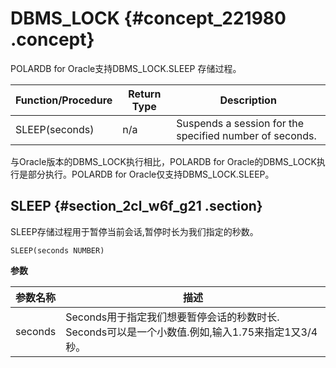 # DBMS\_LOCK {#concept_221980 .concept}

POLARDB for Oracle支持DBMS\_LOCK.SLEEP 存储过程。

|Function/Procedure|Return Type|Description|
|------------------|-----------|-----------|
|SLEEP\(seconds\)|n/a|Suspends a session for the specified number of seconds.|

与Oracle版本的DBMS\_LOCK执行相比，POLARDB for Oracle的DBMS\_LOCK执行是部分执行。POLARDB for Oracle仅支持DBMS\_LOCK.SLEEP。

## SLEEP {#section_2cl_w6f_g21 .section}

SLEEP存储过程用于暂停当前会话,暂停时长为我们指定的秒数。

``` {#codeblock_uln_z05_pjk}
SLEEP(seconds NUMBER)
```

**参数**

|参数名称|描述|
|----|--|
|seconds|Seconds用于指定我们想要暂停会话的秒数时长. Seconds可以是一个小数值.例如,输入1.75来指定1又3/4秒。|

